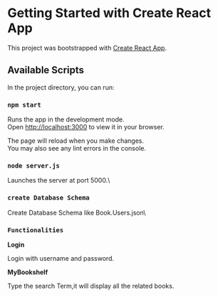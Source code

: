 # Getting Started with Create React App

This project was bootstrapped with [Create React App](https://github.com/facebook/create-react-app).

## Available Scripts

In the project directory, you can run:

### `npm start`

Runs the app in the development mode.\
Open [http://localhost:3000](http://localhost:3000) to view it in your browser.

The page will reload when you make changes.\
You may also see any lint errors in the console.

### `node server.js`

Launches the server at port 5000.\


### `create Database Schema`

Create Database Schema like Book.Users.json\

### `Functionalities`

**Login**

Login with username and password.

**MyBookshelf**

Type the search Term,it will display all the related books.


